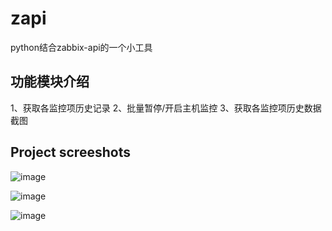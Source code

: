 # zapi
  python结合zabbix-api的一个小工具

## 功能模块介绍
   1、获取各监控项历史记录
   2、批量暂停/开启主机监控
   3、获取各监控项历史数据截图

## Project screeshots
![image](https://github.com/zshengsheng/zapi/blob/master/github_image/1.png)

![image](https://github.com/zshengsheng/zapi/blob/master/github_image/2.png)

![image](https://github.com/zshengsheng/zapi/blob/master/github_image/3.png)

